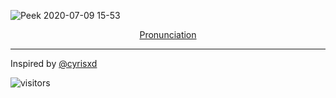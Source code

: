 ![Peek 2020-07-09 15-53](https://user-images.githubusercontent.com/7910856/87048834-84abea80-c1fc-11ea-9342-27b96a046ba4.gif)

<p  align="center">
  <a href="https://raw.githubusercontent.com/mmphego/mmphego/master/resources/mpho.mp3">Pronunciation</a>
</p>

---

Inspired by [@cyrisxd](https://github.com/cyrisxd)

![visitors](https://visitor-badge.glitch.me/badge?page_id=mmphego.mmphego)
